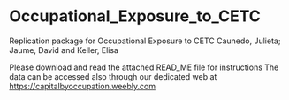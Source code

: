 # Occupational_Exposure_to_CETC
Replication package for Occupational Exposure to CETC
Caunedo, Julieta; Jaume, David and Keller, Elisa

Please download and read the attached READ_ME file for instructions
The data can be accessed also through our dedicated web at https://capitalbyoccupation.weebly.com

